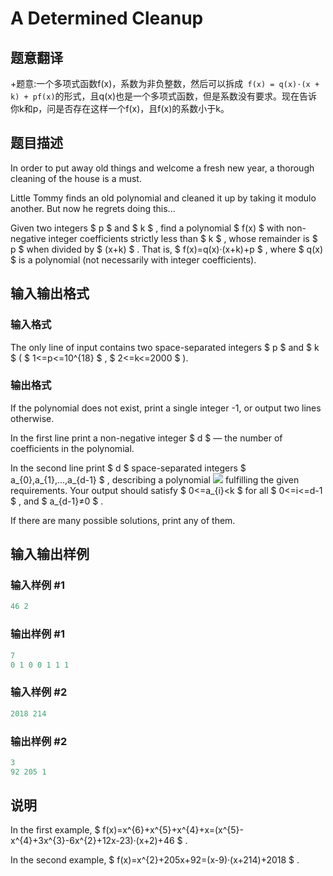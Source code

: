 # A Determined Cleanup

## 题意翻译

+题意:一个多项式函数f(x)，系数为非负整数，然后可以拆成` f(x) = q(x)·(x + k) + pf(x)`的形式，且q(x)也是一个多项式函数，但是系数没有要求。现在告诉你k和p，问是否存在这样一个f(x)，且f(x)的系数小于k。

## 题目描述

In order to put away old things and welcome a fresh new year, a thorough cleaning of the house is a must.

Little Tommy finds an old polynomial and cleaned it up by taking it modulo another. But now he regrets doing this...

Given two integers $ p $ and $ k $ , find a polynomial $ f(x) $ with non-negative integer coefficients strictly less than $ k $ , whose remainder is $ p $ when divided by $ (x+k) $ . That is, $ f(x)=q(x)·(x+k)+p $ , where $ q(x) $ is a polynomial (not necessarily with integer coefficients).

## 输入输出格式

### 输入格式

The only line of input contains two space-separated integers $ p $ and $ k $ ( $ 1<=p<=10^{18} $ , $ 2<=k<=2000 $ ).

### 输出格式

If the polynomial does not exist, print a single integer -1, or output two lines otherwise.

In the first line print a non-negative integer $ d $ — the number of coefficients in the polynomial.

In the second line print $ d $ space-separated integers $ a_{0},a_{1},...,a_{d-1} $ , describing a polynomial ![](https://cdn.luogu.com.cn/upload/vjudge_pic/CF933B/381061dc6f6f1bcc54e8d3bbd2305bd07d410ac3.png) fulfilling the given requirements. Your output should satisfy $ 0<=a_{i}&lt;k $ for all $ 0<=i<=d-1 $ , and $ a_{d-1}≠0 $ .

If there are many possible solutions, print any of them.

## 输入输出样例

### 输入样例 #1

```cpp
46 2

```
### 输出样例 #1

```cpp
7
0 1 0 0 1 1 1

```
### 输入样例 #2

```cpp
2018 214

```
### 输出样例 #2

```cpp
3
92 205 1

```
## 说明

In the first example, $ f(x)=x^{6}+x^{5}+x^{4}+x=(x^{5}-x^{4}+3x^{3}-6x^{2}+12x-23)·(x+2)+46 $ .

In the second example, $ f(x)=x^{2}+205x+92=(x-9)·(x+214)+2018 $ .

